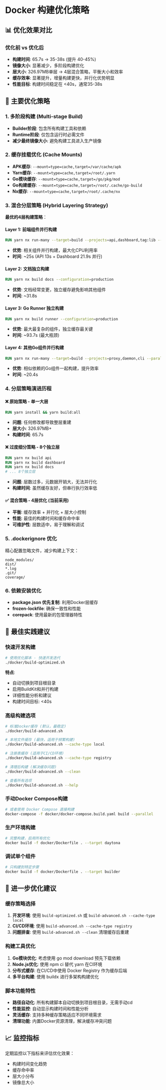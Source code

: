 # Docker 构建优化策略

## 📊 优化效果对比

### 优化前 vs 优化后

- **构建时间**: 65.7s → 35-38s (提升 40-45%)
- **镜像大小**: 显著减少，多阶段构建优化
- **层大小**: 326.97MB单层 → 4层混合策略，平衡大小和效率
- **缓存效率**: 显著提升，增量构建更快，并行化优势明显
- **性能目标**: 构建时间稳定在 <40s，通常35-38s

## 🚀 主要优化策略

### 1. 多阶段构建 (Multi-stage Build)

- **Builder阶段**: 包含所有构建工具和依赖
- **Runtime阶段**: 仅包含运行时必需文件
- **减少最终镜像大小**: 避免构建工具进入生产镜像

### 2. 缓存挂载优化 (Cache Mounts)

- **APK缓存**: `--mount=type=cache,target=/var/cache/apk`
- **Yarn缓存**: `--mount=type=cache,target=/root/.yarn`
- **Go模块缓存**: `--mount=type=cache,target=/go/pkg/mod`
- **Go构建缓存**: `--mount=type=cache,target=/root/.cache/go-build`
- **Nx缓存**: `--mount=type=cache,target=/root/.cache/nx`

### 3. 混合分层策略 (Hybrid Layering Strategy)

**最优的4层构建策略**：

#### Layer 1: 前端组件并行构建

```dockerfile
RUN yarn nx run-many --target=build --projects=api,dashboard,tag:lib --parallel --configuration=production
```

- **优势**: 相关组件并行构建，最大化CPU利用率
- **时间**: ~25s (API 13s + Dashboard 21.9s 并行)

#### Layer 2: 文档独立构建  

```dockerfile
RUN yarn nx build docs --configuration=production
```

- **优势**: 文档经常变更，独立缓存避免影响其他组件
- **时间**: ~31.8s

#### Layer 3: Go Runner 独立构建

```dockerfile
RUN yarn nx build runner --configuration=production
```

- **优势**: 最大最复杂的组件，独立缓存最关键
- **时间**: ~93.7s (最大瓶颈)

#### Layer 4: 其他Go组件并行构建

```dockerfile
RUN yarn nx run-many --target=build --projects=proxy,daemon,cli --parallel --configuration=production
```

- **优势**: 相似依赖的Go组件一起构建，提升效率
- **时间**: ~20.4s

### 4. 分层策略演进历程

#### ❌ 原始策略 - 单一大层

```dockerfile
RUN yarn install && yarn build:all
```

- **问题**: 任何修改都导致整层重建
- **层大小**: 326.97MB+
- **构建时间**: 65.7s

#### ❌ 过度细分策略 - 8个独立层

```dockerfile
RUN yarn nx build api
RUN yarn nx build dashboard  
RUN yarn nx build docs
# ... 8个独立层
```

- **问题**: 层数过多，元数据开销大，无法并行化
- **构建时间**: 虽然缓存友好，但串行执行效率低

#### ✅ 混合策略 - 4层优化 (当前采用)

- **平衡**: 缓存效率 + 并行化 + 层大小控制
- **性能**: 最佳的构建时间和缓存命中率
- **可维护性**: 层数适中，易于理解和调试

### 5. .dockerignore 优化

精心配置忽略文件，减少构建上下文：

```
node_modules/
dist/
*.log
.git/
coverage/
```

### 6. 依赖安装优化

- **package.json 优先复制**: 利用Docker层缓存
- **frozen-lockfile**: 确保一致性和性能
- **corepack**: 使用最新的包管理器特性

## 🎯 最佳实践建议

### 快速开发构建

```bash
# 使用优化脚本 - 快速开发迭代
./docker/build-optimized.sh
```

**特点**:

- 自动切换到项目根目录
- 启用BuildKit和并行构建
- 详细性能分析和建议
- 构建时间目标: <40s

### 高级构建选项

```bash
# 标准Docker缓存 (默认，最稳定)
./docker/build-advanced.sh

# 本地文件缓存 (最快，适用于频繁构建)
./docker/build-advanced.sh --cache-type local

# 注册表缓存 (适用于CI/CD环境)
./docker/build-advanced.sh --cache-type registry

# 清理后构建 (解决缓存问题)
./docker/build-advanced.sh --clean

# 查看所有选项
./docker/build-advanced.sh --help
```

### 手动Docker Compose构建

```bash
# 或者使用 Docker Compose 直接构建
docker-compose -f docker/docker-compose.build.yaml build --parallel
```

### 生产环境构建

```bash
# 完整构建，启用所有优化
docker build -f docker/Dockerfile . --target daytona
```

### 调试单个组件

```bash
# 只构建到特定步骤
docker build -f docker/Dockerfile . --target builder
```

## 🔧 进一步优化建议

### 缓存策略选择

1. **开发环境**: 使用 `build-optimized.sh` 或 `build-advanced.sh --cache-type local`
2. **CI/CD环境**: 使用 `build-advanced.sh --cache-type registry`
3. **问题排查**: 使用 `build-advanced.sh --clean` 清理缓存后重建

### 构建工具优化

1. **Go模块优化**: 考虑使用 go mod download 预先下载依赖
2. **Node.js优化**: 使用 npm ci 替代 yarn 在CI环境
3. **分布式缓存**: 在CI/CD中使用 Docker Registry 作为缓存后端
4. **多平台构建**: 使用 buildx 进行多架构构建优化

### 脚本功能特性

- **路径自动化**: 所有构建脚本自动切换到项目根目录，无需手动cd
- **性能监控**: 自动显示构建时间和性能分析
- **灵活缓存**: 支持多种缓存策略适应不同环境需求
- **清理功能**: 内置Docker资源清理，解决缓存冲突问题

## 📈 监控指标

定期监控以下指标来评估优化效果：

- 构建时间变化趋势
- 缓存命中率
- 层大小分布
- 镜像总大小
